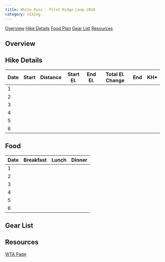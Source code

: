 ```yaml
---
title: White Pass - Pilot Ridge Loop 2018
category: hiking
---
```

[Overview](#over) 
[Hike Details](#hike)
[Food Plan](#food) 
[Gear List](#gear) 
[Resources](#resources) 

## <a id="over">Overview</a>

## <a id="hike">Hike Details</a>

| Date      | Start | Distance | Start El. | End El. | Total El. Change | End | KH* |
| ---       | ---   | ---      | ---       | ---     | ---              | --- | --- |
| 1			|		|			|			|		|					|		|	|
| 2			|		|			|			|		|					|		|	|
| 3			|		|			|			|		|					|		|	|
| 4			|		|			|			|		|					|		|	|
| 5			|		|			|			|		|					|		|	|
| 6			|		|			|			|		|					|		|	|

## <a id="food">Food</a>

| Date | Breakfast 		|Lunch		| Dinner	|
| ---  | ---   			| ---       | ---       |
| 1    |				|			|			|
| 2    |				|			|			|
| 3    |				|			|			|
| 4    |				|			|			|
| 5    |				|			|			|
| 6    |				|			|			|

## <a id="gear">Gear List</a>

## <a id="resources">Resources</a>

[WTA Page](https://www.wta.org/go-hiking/hikes/white-pass-pilot-ridge-loop)
